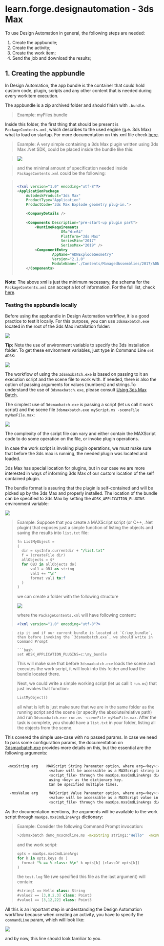 # learn.forge.designautomation - 3ds Max


To use Design Automation in general, the following steps are needed:

1. Create the appbundle;
2. Create the activity;
3. Create the work item;
4. Send the job and download the results;


## 1. Creating the appbundle
In Design Automation, the app bundle is the container that could hold custom code, plugin, scripts and any other content that is needed during every workitem execution.

The appbundle is a zip archived folder and should finish with `.bundle`. 

> Example: myFiles.bundle
	
Inside this folder, the first thing that should be present is ` PackageContents.xml`, which describes to the used engine (g.e. 3ds Max) what to load on startup. For more documentation on this xml file check [here](https://help.autodesk.com/view/3DSMAX/2019/ENU/?guid=__developer_writing_plug_ins_packaging_plugins_packagexml_format_html).

> Example: A very simple containing a 3ds Max plugin written using 3ds Max .Net SDK, could be placed inside the bundle like this:
	
>![](./img/bundle_content.png)

> and the minimal amount of specification needed inside ` PackageContents.xml` could be the following:

>	```xml
>	
>	<?xml version="1.0" encoding="utf-8"?>
>	<ApplicationPackage 
>		AutodeskProduct="3ds Max" 
>		ProductType="Application"
>		ProductCode="3ds Max Explode geometry plug-in.">
>	
>		<CompanyDetails />	
>		
>		<Components Description="pre-start-up plugin part">
>			<RuntimeRequirements 
>						OS="Win64" 
>						Platform="3ds Max" 
>						SeriesMin="2017" 
>						SeriesMax="2019" />
>			<ComponentEntry 
>					AppName="ADNExplodeGeometry" 
>					Version="2.1.0" 
>					ModuleName="./Contents/ManagedAssemblies/2017/ADNExplodeGeometry.dll" />
>		</Components>
>	  
>	```


**Note:** The above xml is just the minimum necessary, the schema for the ` PackageContents.xml` can accept a lot of information. For the full list, check [here](https://help.autodesk.com/view/3DSMAX/2019/ENU/?guid=__developer_writing_plug_ins_packaging_plugins_packagexml_format_html).

### Testing the appbundle locally

Before using the appbundle in Design Automation workflow, it is a good practice to test it locally. For this purpose, you can use `3dsmaxbatch.exe` located in the root of the 3ds Max installation folder:

![](./img/exec.png)

**Tip:** Note the use of environment variable to specify the 3ds installation folder. To get these environment variables, just type in Command Line `set ADSK`:

![](./img/env.png)


The workflow of using the `3dsmaxbatch.exe` is based on passing to it an execution script and the scene file to work with.
If needed, there is also the option of passing arguments for values (numbers) and strings.To understand the use of `3dsmaxbatch.exe`, please consult [Using 3ds Max Batch](https://knowledge.autodesk.com/support/3ds-max/learn-explore/caas/CloudHelp/cloudhelp/2019/ENU/3DSMax-Batch/files/GUID-48A78515-C24B-4E46-AC5F-884FBCF40D59-htm.html).

The simplest use of `3dsmaxbatch.exe` is passing a script (let us call it work script) and the scene file `3dsmaxbatch.exe myScript.ms -sceneFile myMaxFile.max`:

![](./img/local_test.png)

The complexity of the script file can vary and either contain the MAXScript code to do some operation on the file, or invoke plugin operations.

In case the work script is invoking plugin operations, we must make sure that before the 3ds max is running, the needed plugin was located and loaded.

3ds Max has special location for plugins, but in our case we are more interested in ways of informing 3ds Max of our custom location of the self contained plugin.

The bundle format is assuring that the plugin is self-contained and will be picked up by the 3ds Max and properly installed. The location of the bundle can be specified to 3ds Max by setting the `ADSK_APPLICATION_PLUGINS` environment variable:

![](./img/bundle_location.png)


> Example: Suppose that you create a MAXScript script (or C++, .Net plugin) that exposes just a simple function of listing the objects and saving the results into `list.txt` file:
> 
> ```sql
> fn ListMyObject = 
>(
>	dir = sysInfo.currentdir + "/list.txt"
>	f = (createFile dir)
>	allObjects = $*
>	for OBJ in allObjects do(
>		val1 = OBJ as string
>		val1 += "\n"
>		format val1 to:f
>	)
>)
>```
> we can create a folder with the following structure
> 
> ![](./img/my_plugin_content.png)
> 
> where the `PackageContents.xml` will have following content:
> 
> ```xml
> <?xml version="1.0" encoding="utf-8"?>
<ApplicationPackage 
					SchemaVersion="1.0"
					AutodeskProduct="3ds Max"
					ProductType="Application"
					ProductCode="3ds Max Design Share Plugin">
<CompanyDetails />
	<Components Description="pre-start-up scripts parts">
		<RuntimeRequirements 
				OS="Win64" 
				Platform="3ds Max" 
				SeriesMin="2018" 
				SeriesMax="2019" />
		<ComponentEntry 
				AppName="ListMyObjects" 
				Version="1.0.0"  
				ModuleName="./Content/ListMyObjects.ms" />
	</Components>
</ApplicationPackage>
> ```
> zip it and if our current bundle is located at `C:\my_bundle`, then before invoking the `3dsmaxbatch.exe`, we should write in Command Prompt
> 
> ```bash
> set ADSK_APPLICATION_PLUGINS=c:\my_bundle
> ```
> This will make sure that before `3dsmaxbatch.exe` loads the scene and executes the work script, it will look into this folder and load the bundle located there.
> 
> Next, we could write a simple working script (let us call it `run.ms`) that just invokes that function:
> 
> ```sql
> ListMyObject()
> ```
> 
> all what is left is just make sure that we are in the same folder as the running script and the scene (or specify the absolute/relative path) and run `3dsmaxbatch.exe run.ms -sceneFile myMaxFile.max`.
> After the task is complete, you should have a `list.txt` in your folder, listing all the objects from the scene.

This covered the simple use-case with no passed params. In case we need to pass some configuration params, the documentation on [3dsmaxbatch.exe](https://help.autodesk.com/view/3DSMAX/2019/ENU/?guid=GUID-48A78515-C24B-4E46-AC5F-884FBCF40D59) provides more details on this, but the essential are the following arguments:


```bash

 -mxsString arg    MAXScript String Parameter option, where arg=<key>:<value>
                    <value> will be accessible as a MAXScript string in
                    <script_file> through the maxOps.mxsCmdLineArgs dictionary
                    using <key> as the dictionary key.
                    Can be specified multiple times.

  -mxsValue arg     MAXScript Value Parameter option, where arg=<key>:<value>
                    <value> will be accessible as a MAXScript value in
                    <script_file> through the maxOps.mxsCmdLineArgs dictionary
```

As the documentation mentions, the arguments will be available to the work script through `maxOps.mxsCmdLineArgs` dictionary:

> Example: Consider the following Command Prompt invocation:
> 
> ```bash
> >3dsmaxbatch demo_mxscmdline.ms -mxsString string1:"Hello"  -mxsValue value1:"[3,12,22]" -mxsValue value2:"Point3 3 8 2.3" -listenerLog "test.log"
> ```
> 
> and the work script:
> 
> ```sql
> opts = maxOps.mxsCmdLineArgs
>for k in opts.keys do (
>	format "% == % class: %\n" k opts[k] (classOf opts[k])
>)
>```
> 
> the `test.log` file (we specified this file as the last argument) will contain:
> 
> ```sql
> #string1 == Hello class: String
> #value2 == [3,8,2.3] class: Point3
> #value1 == [3,12,22] class: Point3
>
>```

All this is an important step in understanding the Design Automation workflow because when creating an activity, you have to specify the `commandLine` param, which will look like:

![](./img/activity.png)

and by now, this line should look familiar to you.
